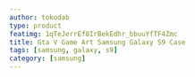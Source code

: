 ```yaml
---
author: tokodab
type: product
featimg: 1qTeJerrEf8IrBekEdhr_bbuuYfTF4Zmc
title: Gta V Game Art Samsung Galaxy S9 Case
tags: [samsung, galaxy, s9]
category: [samsung]
---
```

